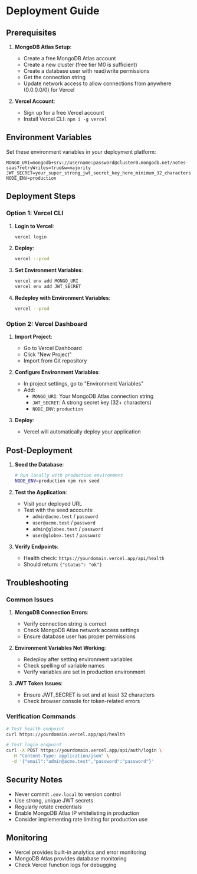 # Deployment Guide

## Prerequisites

1. **MongoDB Atlas Setup**:
   - Create a free MongoDB Atlas account
   - Create a new cluster (free tier M0 is sufficient)
   - Create a database user with read/write permissions
   - Get the connection string
   - Update network access to allow connections from anywhere (0.0.0.0/0) for Vercel

2. **Vercel Account**:
   - Sign up for a free Vercel account
   - Install Vercel CLI: `npm i -g vercel`

## Environment Variables

Set these environment variables in your deployment platform:

```
MONGO_URI=mongodb+srv://username:password@cluster0.mongodb.net/notes-saas?retryWrites=true&w=majority
JWT_SECRET=your_super_strong_jwt_secret_key_here_minimum_32_characters
NODE_ENV=production
```

## Deployment Steps

### Option 1: Vercel CLI

1. **Login to Vercel**:
   ```bash
   vercel login
   ```

2. **Deploy**:
   ```bash
   vercel --prod
   ```

3. **Set Environment Variables**:
   ```bash
   vercel env add MONGO_URI
   vercel env add JWT_SECRET
   ```

4. **Redeploy with Environment Variables**:
   ```bash
   vercel --prod
   ```

### Option 2: Vercel Dashboard

1. **Import Project**:
   - Go to Vercel Dashboard
   - Click "New Project"
   - Import from Git repository

2. **Configure Environment Variables**:
   - In project settings, go to "Environment Variables"
   - Add:
     - `MONGO_URI`: Your MongoDB Atlas connection string
     - `JWT_SECRET`: A strong secret key (32+ characters)
     - `NODE_ENV`: `production`

3. **Deploy**:
   - Vercel will automatically deploy your application

## Post-Deployment

1. **Seed the Database**:
   ```bash
   # Run locally with production environment
   NODE_ENV=production npm run seed
   ```

2. **Test the Application**:
   - Visit your deployed URL
   - Test with the seed accounts:
     - `admin@acme.test` / `password`
     - `user@acme.test` / `password`
     - `admin@globex.test` / `password`
     - `user@globex.test` / `password`

3. **Verify Endpoints**:
   - Health check: `https://yourdomain.vercel.app/api/health`
   - Should return: `{"status": "ok"}`

## Troubleshooting

### Common Issues

1. **MongoDB Connection Errors**:
   - Verify connection string is correct
   - Check MongoDB Atlas network access settings
   - Ensure database user has proper permissions

2. **Environment Variables Not Working**:
   - Redeploy after setting environment variables
   - Check spelling of variable names
   - Verify variables are set in production environment

3. **JWT Token Issues**:
   - Ensure JWT_SECRET is set and at least 32 characters
   - Check browser console for token-related errors

### Verification Commands

```bash
# Test health endpoint
curl https://yourdomain.vercel.app/api/health

# Test login endpoint
curl -X POST https://yourdomain.vercel.app/api/auth/login \
  -H "Content-Type: application/json" \
  -d '{"email":"admin@acme.test","password":"password"}'
```

## Security Notes

- Never commit `.env.local` to version control
- Use strong, unique JWT secrets
- Regularly rotate credentials
- Enable MongoDB Atlas IP whitelisting in production
- Consider implementing rate limiting for production use

## Monitoring

- Vercel provides built-in analytics and error monitoring
- MongoDB Atlas provides database monitoring
- Check Vercel function logs for debugging